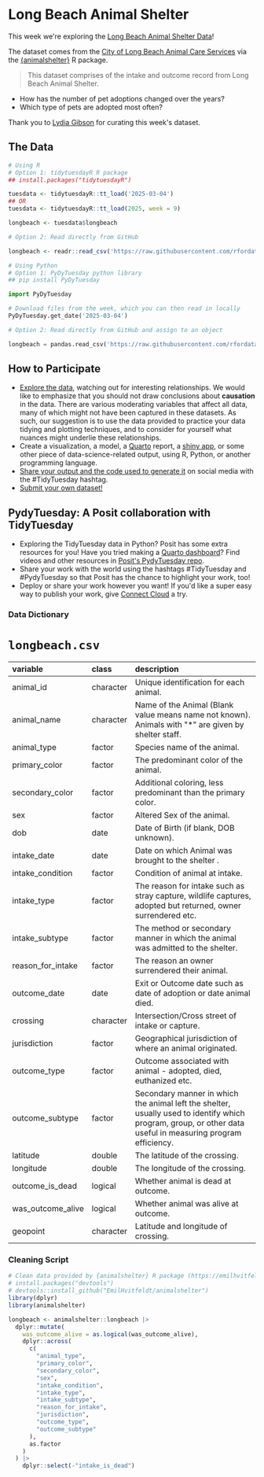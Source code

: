 # Long Beach Animal Shelter

This week we're exploring the [Long Beach Animal Shelter Data](https://data.longbeach.gov/explore/dataset/animal-shelter-intakes-and-outcomes/information/)! 

The dataset comes from the [City of Long Beach Animal Care Services](https://www.longbeach.gov/acs/) via the [{animalshelter}](https://emilhvitfeldt.github.io/animalshelter/) R package.

> This dataset comprises of the intake and outcome record from Long Beach Animal Shelter.

- How has the number of pet adoptions changed over the years?
- Which type of pets are adopted most often?



Thank you to [Lydia Gibson](https://github.com/lgibson7) for curating this week's dataset.

## The Data

```r
# Using R
# Option 1: tidytuesdayR R package 
## install.packages("tidytuesdayR")

tuesdata <- tidytuesdayR::tt_load('2025-03-04')
## OR
tuesdata <- tidytuesdayR::tt_load(2025, week = 9)

longbeach <- tuesdata$longbeach

# Option 2: Read directly from GitHub

longbeach <- readr::read_csv('https://raw.githubusercontent.com/rfordatascience/tidytuesday/main/data/2025/2025-03-04/longbeach.csv')
```

```python
# Using Python
# Option 1: PyDyTuesday python library
## pip install PyDyTuesday

import PyDyTuesday

# Download files from the week, which you can then read in locally
PyDyTuesday.get_date('2025-03-04')

# Option 2: Read directly from GitHub and assign to an object

longbeach = pandas.read_csv('https://raw.githubusercontent.com/rfordatascience/tidytuesday/main/data/2025/2025-03-04/longbeach.csv')
```

## How to Participate

- [Explore the data](https://r4ds.hadley.nz/), watching out for interesting relationships. We would like to emphasize that you should not draw conclusions about **causation** in the data. There are various moderating variables that affect all data, many of which might not have been captured in these datasets. As such, our suggestion is to use the data provided to practice your data tidying and plotting techniques, and to consider for yourself what nuances might underlie these relationships.
- Create a visualization, a model, a [Quarto](https://quarto.org/) report, a [shiny app](https://shiny.posit.co/), or some other piece of data-science-related output, using R, Python, or another programming language.
- [Share your output and the code used to generate it](../../../sharing.md) on social media with the #TidyTuesday hashtag.
- [Submit your own dataset!](../../../.github/pr_instructions.md)  

## PydyTuesday: A Posit collaboration with TidyTuesday  

- Exploring the TidyTuesday data in Python?  Posit has some extra resources for you! Have you tried making a [Quarto dashboard](https://quarto.org/docs/dashboards/)? Find videos and other resources in [Posit's PydyTuesday repo](https://github.com/posit-dev/python-tidytuesday-challenge).
- Share your work with the world using the hashtags #TidyTuesday and #PydyTuesday so that Posit has the chance to highlight your work, too!
- Deploy or share your work however you want! If you'd like a super easy way to publish your work, give [Connect Cloud](https://connect.posit.cloud/) a try.

### Data Dictionary

# `longbeach.csv`

|variable          |class         |description                           |
|:-----------------|:-------------|:-------------------------------------|
|animal_id         |character     |Unique identification for each animal. |
|animal_name       |character     |Name of the Animal (Blank value means name not known). Animals with "*" are given by shelter staff.  |
|animal_type       |factor        |Species name of the animal. |
|primary_color     |factor        |The predominant color of the animal. |
|secondary_color   |factor        |Additional coloring, less predominant than the primary color. |
|sex               |factor        |Altered Sex of the animal. |
|dob               |date          |Date of Birth (if blank, DOB unknown). |
|intake_date       |date          |Date on which Animal was brought to the shelter . |
|intake_condition  |factor        |Condition of animal at intake. |
|intake_type       |factor        |The reason for intake such as stray capture, wildlife captures, adopted but returned, owner surrendered etc. |
|intake_subtype    |factor        |The method or secondary manner in which the animal was admitted to the shelter. |
|reason_for_intake |factor        |The reason an owner surrendered their animal. |
|outcome_date      |date          |Exit or Outcome date such as date of adoption or date animal died. |
|crossing          |character     |Intersection/Cross street of intake or capture. |
|jurisdiction      |factor        |Geographical jurisdiction of where an animal originated. |
|outcome_type      |factor        |Outcome associated with animal - adopted, died, euthanized etc. |
|outcome_subtype   |factor        |Secondary manner in which the animal left the shelter, usually used to identify which program, group, or other data useful in measuring program efficiency. |
|latitude          |double        |The latitude of the crossing. |
|longitude         |double        |The longitude of the crossing. |
|outcome_is_dead   |logical       |Whether animal is dead at outcome. |
|was_outcome_alive |logical       |Whether animal was alive at outcome. |
|geopoint          |character     |Latitude and longitude of crossing. |

### Cleaning Script

```r
# Clean data provided by {animalshelter} R package (https://emilhvitfeldt.github.io/animalshelter/). No cleaning was necessary.
# install.packages("devtools")
# devtools::install_github("EmilHvitfeldt/animalshelter")
library(dplyr)
library(animalshelter)

longbeach <- animalshelter::longbeach |>
  dplyr::mutate(
    was_outcome_alive = as.logical(was_outcome_alive),
    dplyr::across(
      c(
        "animal_type",
        "primary_color",
        "secondary_color",
        "sex",
        "intake_condition",
        "intake_type",
        "intake_subtype",
        "reason_for_intake",
        "jurisdiction",
        "outcome_type",
        "outcome_subtype"
      ),
      as.factor
    )
  ) |> 
    dplyr::select(-"intake_is_dead")
```
